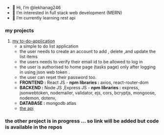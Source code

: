 - 👋 Hi, I’m @lekhanag246
- 👀 I’m interested in full stack web development (MERN)
- 🌱 I’m currently learning rest api 
<!---
- 💞️ I’m looking to collaborate on anthing that will be considered as professional experience for full stack web development
- 📫 How to reach me https://www.linkedin.com/in/pushpalekha-nag-d
--->

<!---
- I am filling up my git hub account one day at a time .
lekhanag246/lekhanag246 is a ✨ special ✨ repository because its `README.md` (this file) appears on your GitHub profile.
You can click the Preview link to take a look at your changes.
--->
### my projects
1. [my to-do-application](https://to-do-list-frontend-eta.vercel.app/)
   + a simple to do list application
   + the user needs to create an account to add , delete ,and update the list items
   + the users needs to verify their email id to be allowed to log in 
   + the user is authorised to home page (tasks page) only after logging in using json web token .
   + the user can reset their password too.
   + **FRONTEND :** React JS
         - **npm libraries :** axios, react-router-dom 
   + **BACKEND :** Node JS ,Express JS
         - **npm libraries :** express, jsonwebtoken, nodemailer, validator, ejs, cors, bcryptjs, mongoose, nodemon, dotenv,  
   + **DATABASE :** mongodb atlas
   + [the api ](https://to-do-list-v2-640k.onrender.com/test)

### the other project is in progress ... so link will be added but code is available in the repos 
